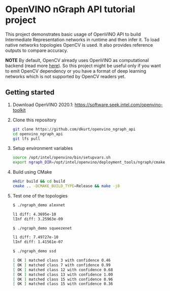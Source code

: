 # OpenVINO nGraph API tutorial project

This project demonstrates basic usage of OpenVINO API to build
Intermediate Representation networks in runtime and then infer it. To load
native networks topologies OpenCV is used. It also provides reference outputs to
compare accuracy.

**NOTE** By default, OpenCV already uses OpenVINO as computational backend (read more [here](https://github.com/opencv/opencv/wiki/Intel%27s-Deep-Learning-Inference-Engine-backend)). So this project might be useful only if you want to emit OpenCV dependency or you have a format of deep learning networks
which is not supported by OpenCV readers yet.

## Getting started

1. Download OpenVINO 2020.1: https://software.seek.intel.com/openvino-toolkit

2. Clone this repository

    ```sh
    git clone https://github.com/dkurt/openvino_ngraph_api
    cd openvino_ngraph_api
    git lfs pull
    ```

3. Setup environment variables

    ```sh
    source /opt/intel/openvino/bin/setupvars.sh
    export ngraph_DIR=/opt/intel/openvino/deployment_tools/ngraph/cmake
    ```

4. Build using CMake

    ```sh
    mkdir build && cd build
    cmake .. -DCMAKE_BUILD_TYPE=Release && make -j8
    ```

5. Test one of the topologies

    ```sh
    $ ./ngraph_demo alexnet

    l1 diff: 4.3695e-10
    lInf diff: 3.25963e-09
    ```

    ```sh
    $ ./ngraph_demo squeezenet

    l1 diff: 7.49727e-10
    lInf diff: 1.41561e-07
    ```

    ```sh
    $ ./ngraph_demo ssd

    [ OK ] matched class 3 with confidence 0.46
    [ OK ] matched class 7 with confidence 0.99
    [ OK ] matched class 12 with confidence 0.68
    [ OK ] matched class 13 with confidence 1.00
    [ OK ] matched class 15 with confidence 0.96
    [ OK ] matched class 15 with confidence 0.36
    ```
